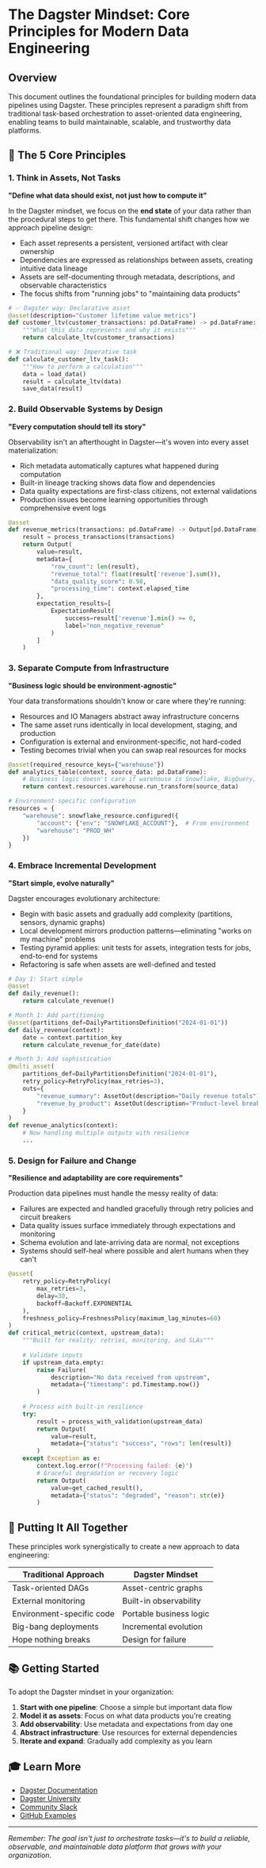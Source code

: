 # The Dagster Mindset: Core Principles for Modern Data Engineering

## Overview

This document outlines the foundational principles for building modern data pipelines using Dagster. These principles represent a paradigm shift from traditional task-based orchestration to asset-oriented data engineering, enabling teams to build maintainable, scalable, and trustworthy data platforms.

## 🎯 The 5 Core Principles

### 1. Think in Assets, Not Tasks
**"Define what data should exist, not just how to compute it"**

In the Dagster mindset, we focus on the **end state** of your data rather than the procedural steps to get there. This fundamental shift changes how we approach pipeline design:

- Each asset represents a persistent, versioned artifact with clear ownership
- Dependencies are expressed as relationships between assets, creating intuitive data lineage
- Assets are self-documenting through metadata, descriptions, and observable characteristics
- The focus shifts from "running jobs" to "maintaining data products"

```python
# ✅ Dagster way: Declarative asset
@asset(description="Customer lifetime value metrics")
def customer_ltv(customer_transactions: pd.DataFrame) -> pd.DataFrame:
    """What this data represents and why it exists"""
    return calculate_ltv(customer_transactions)

# ❌ Traditional way: Imperative task
def calculate_customer_ltv_task():
    """How to perform a calculation"""
    data = load_data()
    result = calculate_ltv(data)
    save_data(result)
```

### 2. Build Observable Systems by Design
**"Every computation should tell its story"**

Observability isn't an afterthought in Dagster—it's woven into every asset materialization:

- Rich metadata automatically captures what happened during computation
- Built-in lineage tracking shows data flow and dependencies
- Data quality expectations are first-class citizens, not external validations
- Production issues become learning opportunities through comprehensive event logs

```python
@asset
def revenue_metrics(transactions: pd.DataFrame) -> Output[pd.DataFrame]:
    result = process_transactions(transactions)
    return Output(
        value=result,
        metadata={
            "row_count": len(result),
            "revenue_total": float(result['revenue'].sum()),
            "data_quality_score": 0.98,
            "processing_time": context.elapsed_time
        },
        expectation_results=[
            ExpectationResult(
                success=result['revenue'].min() >= 0,
                label="non_negative_revenue"
            )
        ]
    )
```

### 3. Separate Compute from Infrastructure
**"Business logic should be environment-agnostic"**

Your data transformations shouldn't know or care where they're running:

- Resources and IO Managers abstract away infrastructure concerns
- The same asset runs identically in local development, staging, and production
- Configuration is external and environment-specific, not hard-coded
- Testing becomes trivial when you can swap real resources for mocks

```python
@asset(required_resource_keys={"warehouse"})
def analytics_table(context, source_data: pd.DataFrame):
    # Business logic doesn't care if warehouse is Snowflake, BigQuery, or local
    return context.resources.warehouse.run_transform(source_data)

# Environment-specific configuration
resources = {
    "warehouse": snowflake_resource.configured({
        "account": {"env": "SNOWFLAKE_ACCOUNT"},  # From environment
        "warehouse": "PROD_WH"
    })
}
```

### 4. Embrace Incremental Development
**"Start simple, evolve naturally"**

Dagster encourages evolutionary architecture:

- Begin with basic assets and gradually add complexity (partitions, sensors, dynamic graphs)
- Local development mirrors production patterns—eliminating "works on my machine" problems
- Testing pyramid applies: unit tests for assets, integration tests for jobs, end-to-end for systems
- Refactoring is safe when assets are well-defined and tested

```python
# Day 1: Start simple
@asset
def daily_revenue():
    return calculate_revenue()

# Month 1: Add partitioning
@asset(partitions_def=DailyPartitionsDefinition("2024-01-01"))
def daily_revenue(context):
    date = context.partition_key
    return calculate_revenue_for_date(date)

# Month 3: Add sophistication
@multi_asset(
    partitions_def=DailyPartitionsDefinition("2024-01-01"),
    retry_policy=RetryPolicy(max_retries=3),
    outs={
        "revenue_summary": AssetOut(description="Daily revenue totals"),
        "revenue_by_product": AssetOut(description="Product-level breakdown")
    }
)
def revenue_analytics(context):
    # Now handling multiple outputs with resilience
    ...
```

### 5. Design for Failure and Change
**"Resilience and adaptability are core requirements"**

Production data pipelines must handle the messy reality of data:

- Failures are expected and handled gracefully through retry policies and circuit breakers
- Data quality issues surface immediately through expectations and monitoring
- Schema evolution and late-arriving data are normal, not exceptions
- Systems should self-heal where possible and alert humans when they can't

```python
@asset(
    retry_policy=RetryPolicy(
        max_retries=3,
        delay=30,
        backoff=Backoff.EXPONENTIAL
    ),
    freshness_policy=FreshnessPolicy(maximum_lag_minutes=60)
)
def critical_metric(context, upstream_data):
    """Built for reality: retries, monitoring, and SLAs"""
    
    # Validate inputs
    if upstream_data.empty:
        raise Failure(
            description="No data received from upstream",
            metadata={"timestamp": pd.Timestamp.now()}
        )
    
    # Process with built-in resilience
    try:
        result = process_with_validation(upstream_data)
        return Output(
            value=result,
            metadata={"status": "success", "rows": len(result)}
        )
    except Exception as e:
        context.log.error(f"Processing failed: {e}")
        # Graceful degradation or recovery logic
        return Output(
            value=get_cached_result(),
            metadata={"status": "degraded", "reason": str(e)}
        )
```

## 🚀 Putting It All Together

These principles work synergistically to create a new approach to data engineering:

| Traditional Approach | Dagster Mindset |
|---------------------|-----------------|
| Task-oriented DAGs | Asset-centric graphs |
| External monitoring | Built-in observability |
| Environment-specific code | Portable business logic |
| Big-bang deployments | Incremental evolution |
| Hope nothing breaks | Design for failure |

## 📚 Getting Started

To adopt the Dagster mindset in your organization:

1. **Start with one pipeline**: Choose a simple but important data flow
2. **Model it as assets**: Focus on what data products you're creating
3. **Add observability**: Use metadata and expectations from day one
4. **Abstract infrastructure**: Use resources for external dependencies
5. **Iterate and expand**: Gradually add complexity as you learn

## 🎓 Learn More

- [Dagster Documentation](https://docs.dagster.io)
- [Dagster University](https://courses.dagster.io)
- [Community Slack](https://dagster.io/slack)
- [GitHub Examples](https://github.com/dagster-io/dagster/tree/master/examples)

---

*Remember: The goal isn't just to orchestrate tasks—it's to build a reliable, observable, and maintainable data platform that grows with your organization.*